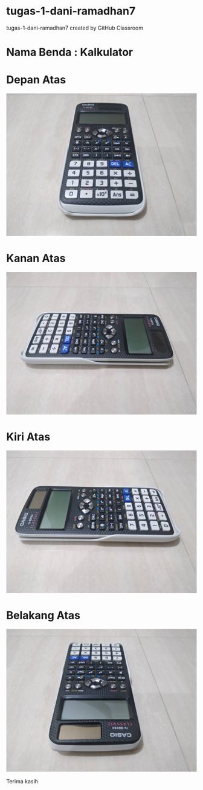 # tugas-1-dani-ramadhan7
tugas-1-dani-ramadhan7 created by GitHub Classroom

# Nama Benda : Kalkulator

# Depan Atas
![images](https://github.com/cg2021a/tugas-1-dani-ramadhan7/blob/main/images/DepanAtasKalkulator.jpg)

# Kanan Atas
![images](https://github.com/cg2021a/tugas-1-dani-ramadhan7/blob/main/images/KananAtasKalkulator.jpg)

# Kiri Atas
![images](https://github.com/cg2021a/tugas-1-dani-ramadhan7/blob/main/images/KiriAtasKalkulator.jpg)

# Belakang Atas
![images](https://github.com/cg2021a/tugas-1-dani-ramadhan7/blob/main/images/BelakangAtasKalkulator.jpg)

Terima kasih
